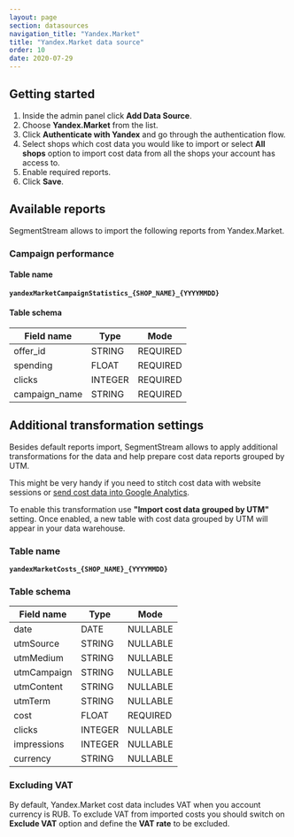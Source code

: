 ```yaml
---
layout: page
section: datasources
navigation_title: "Yandex.Market"
title: "Yandex.Market data source"
order: 10
date: 2020-07-29
---
```


## Getting started

1. Inside the admin panel click **Add Data Source**.
2. Choose **Yandex.Market** from the list.
3. Click **Authenticate with Yandex** and go through the authentication flow.
4. Select shops which cost data you would like to import or select **All shops** option to import cost data from all the shops your account has access to.
5. Enable required reports.
6. Click **Save**.

## Available reports

SegmentStream allows to import the following reports from Yandex.Market.

### Campaign performance

#### Table name
**`yandexMarketCampaignStatistics_{SHOP_NAME}_{YYYYMMDD}`**

#### Table schema

Field name|Type|Mode
--- | --- | ---
offer_id | STRING | REQUIRED
spending | FLOAT | REQUIRED
clicks | INTEGER | REQUIRED
campaign_name | STRING | REQUIRED

## Additional transformation settings

Besides default reports import, SegmentStream allows to apply additional transformations for the data and help prepare cost data reports grouped by UTM.

This might be very handy if you need to stitch cost data with website sessions or [send cost data into Google Analytics](/datadestinations/google-analytics).

To enable this transformation use **"Import cost data grouped by UTM"** setting. Once enabled, a new table with cost data grouped by UTM will appear in your data warehouse.

### Table name
**`yandexMarketCosts_{SHOP_NAME}_{YYYYMMDD}`**

### Table schema

Field name| Type | Mode
--- | --- | ---
date | DATE | NULLABLE
utmSource | STRING | NULLABLE
utmMedium | STRING | NULLABLE
utmCampaign | STRING | NULLABLE
utmContent | STRING | NULLABLE
utmTerm | STRING | NULLABLE
cost | FLOAT | REQUIRED
clicks | INTEGER | NULLABLE
impressions | INTEGER | NULLABLE
currency | STRING | NULLABLE

### Excluding VAT

By default, Yandex.Market cost data includes VAT when you account currency is RUB. To exclude VAT from imported costs you should switch on **Exclude VAT** option and define the **VAT rate** to be excluded.
